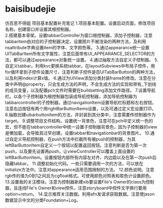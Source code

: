 # baisibudejie
仿百思不得姐
项目基本配置补充笔记
1.项目基本配置。设置启动页面，修改项目名称，创建窗口并设置其根控制器。	
2.搭建基本骨架。设置tabbarController为窗口根控制器，添加子控制器，注意tabbaritem由对应的子控制器决定，设置图片不被渲染的两种方法，及利用nsattribute字典设置item的字体、文字颜色等。	
3.通过appearance统一设置UITabBarItem所有文字属性，注意后面带有UI_APPEARANCE_SELECTOR的方法，都可以通过appearance对象统一设置。
4.通过抽取方法自定义子控制器。
5.自定义tabbar。利用kvc更换系统tabbar。在layoutSubviews中布局子控件，用for循环拿到子控件设置尺寸，注意判断子控件是否UITabBarButton的两种方法，以及利用index计算x值。
6.通过为UIView添加分类封装frame的修改。注意在分类中声明@property，只会生成方法的声明，不会生成方法的实现和带有_下划线的成员变量，以及配置pch文件时需要在buildsetting添加文件路径。
7.设置导航栏。以各个子控制器为根控制器包装成导航控制器，添加导航控制器为tabbarcontroller的子控制器。通过navigationItem设置导航栏标题和左右按钮。注意右边按钮有两个用rightBarButtonItems设置，以及可通过定义宏设置打印。
8.抽取创建uibarbuttonitem的方法，并封装到其分类中，注意需要传控制器作为target。
9.调整项目文件结构，设置统一背景色，注意可在pch中定义统一色的宏，但不能在tabbarcontroller中统一设置子控制器背景色，因为子控制器的view是懒加载，会导致其过早创建。设置tabbar和navigationbar的背景图片。
10.通过自定义导航控制器，在push方法中拦截所有被push的控制器，为其leftBarButtonItem自定义一个按钮以配置返回按钮。注意判断是否为第一次push，以及要先设置再push，让viewController可以覆盖上面设置的leftBarButtonItem。设置按钮内部所有内容左对齐、内边距以及在第一次push后隐藏tabbar。
11.调整初始化代码。一些只需要调用一次的方法，可以放在initialize方法中。注意对appearance适用范围限制的方法。
12.颜色说明。注意rgb传的值为0到1之间且为cgfloat格式。可使用颜色对照表和取色计设置颜色。
13.设置我的关注模块。注意为控制器新建xib要设置File's Owner的class为控制器，且连线File's Owner和view控件。注意storyboard中控件文字换行要用option+return。
14.显示推荐关注数据。利用afn发请求获取数据。注意使jason数据显示中文的分类Foundation+Log。
